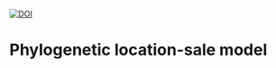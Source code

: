 [![DOI](https://zenodo.org/badge/838863416.svg)](https://doi.org/10.5281/zenodo.15079661)

# Phylogenetic location-sale model
